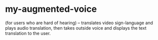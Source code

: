 # my-augmented-voice
(for users who are hard of hearing) – translates video sign-language and plays audio translation, then takes outside voice and displays the text translation to the user.
